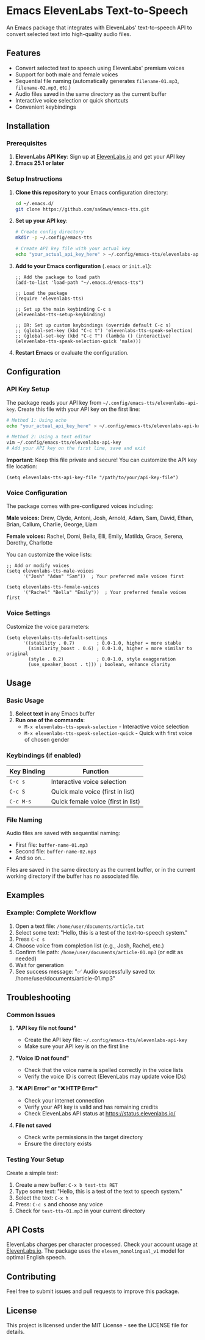 # Emacs ElevenLabs Text-to-Speech

An Emacs package that integrates with ElevenLabs' text-to-speech API to convert selected text into high-quality audio files.

## Features

- Convert selected text to speech using ElevenLabs' premium voices
- Support for both male and female voices
- Sequential file naming (automatically generates `filename-01.mp3`, `filename-02.mp3`, etc.)
- Audio files saved in the same directory as the current buffer
- Interactive voice selection or quick shortcuts
- Convenient keybindings

## Installation

### Prerequisites

1. **ElevenLabs API Key**: Sign up at [ElevenLabs.io](https://elevenlabs.io/) and get your API key
2. **Emacs 25.1 or later**

### Setup Instructions

1. **Clone this repository** to your Emacs configuration directory:
   ```bash
   cd ~/.emacs.d/
   git clone https://github.com/sa6mwa/emacs-tts.git
   ```

2. **Set up your API key**:
   ```bash
   # Create config directory
   mkdir -p ~/.config/emacs-tts
   
   # Create API key file with your actual key
   echo "your_actual_api_key_here" > ~/.config/emacs-tts/elevenlabs-api-key
   ```

3. **Add to your Emacs configuration** (`.emacs` or `init.el`):
   ```elisp
   ;; Add the package to load path
   (add-to-list 'load-path "~/.emacs.d/emacs-tts")
   
   ;; Load the package
   (require 'elevenlabs-tts)
   
   ;; Set up the main keybinding C-c s
   (elevenlabs-tts-setup-keybinding)
   
   ;; OR: Set up custom keybindings (override default C-c s)
   ;; (global-set-key (kbd "C-c t") 'elevenlabs-tts-speak-selection)
   ;; (global-set-key (kbd "C-c T") (lambda () (interactive) (elevenlabs-tts-speak-selection-quick 'male)))
   ```

4. **Restart Emacs** or evaluate the configuration.

## Configuration

### API Key Setup

The package reads your API key from `~/.config/emacs-tts/elevenlabs-api-key`. Create this file with your API key on the first line:

```bash
# Method 1: Using echo
echo "your_actual_api_key_here" > ~/.config/emacs-tts/elevenlabs-api-key

# Method 2: Using a text editor
vim ~/.config/emacs-tts/elevenlabs-api-key
# Add your API key on the first line, save and exit
```

**Important**: Keep this file private and secure! You can customize the API key file location:

```elisp
(setq elevenlabs-tts-api-key-file "/path/to/your/api-key-file")
```

### Voice Configuration

The package comes with pre-configured voices including:

**Male voices:** Drew, Clyde, Antoni, Josh, Arnold, Adam, Sam, David, Ethan, Brian, Callum, Charlie, George, Liam

**Female voices:** Rachel, Domi, Bella, Elli, Emily, Matilda, Grace, Serena, Dorothy, Charlotte

You can customize the voice lists:

```elisp
;; Add or modify voices
(setq elevenlabs-tts-male-voices 
      '("Josh" "Adam" "Sam"))  ; Your preferred male voices first

(setq elevenlabs-tts-female-voices 
      '("Rachel" "Bella" "Emily"))  ; Your preferred female voices first
```

### Voice Settings

Customize the voice parameters:

```elisp
(setq elevenlabs-tts-default-settings
      '((stability . 0.7)        ; 0.0-1.0, higher = more stable
        (similarity_boost . 0.6) ; 0.0-1.0, higher = more similar to original
        (style . 0.2)            ; 0.0-1.0, style exaggeration
        (use_speaker_boost . t))) ; boolean, enhance clarity
```

## Usage

### Basic Usage

1. **Select text** in any Emacs buffer
2. **Run one of the commands**:
   - `M-x elevenlabs-tts-speak-selection` - Interactive voice selection
   - `M-x elevenlabs-tts-speak-selection-quick` - Quick with first voice of chosen gender

### Keybindings (if enabled)

| Key Binding | Function |
|-------------|----------|
| `C-c s` | Interactive voice selection |
| `C-c S` | Quick male voice (first in list) |
| `C-c M-s` | Quick female voice (first in list) |

### File Naming

Audio files are saved with sequential naming:
- First file: `buffer-name-01.mp3`
- Second file: `buffer-name-02.mp3`
- And so on...

Files are saved in the same directory as the current buffer, or in the current working directory if the buffer has no associated file.

## Examples

### Example: Complete Workflow
1. Open a text file: `/home/user/documents/article.txt`
2. Select some text: "Hello, this is a test of the text-to-speech system."
3. Press `C-c s`
4. Choose voice from completion list (e.g., Josh, Rachel, etc.)
5. Confirm file path: `/home/user/documents/article-01.mp3` (or edit as needed)
6. Wait for generation
7. See success message: "✅ Audio successfully saved to: /home/user/documents/article-01.mp3"

## Troubleshooting

### Common Issues

1. **"API key file not found"**
   - Create the API key file: `~/.config/emacs-tts/elevenlabs-api-key`
   - Make sure your API key is on the first line

2. **"Voice ID not found"**
   - Check that the voice name is spelled correctly in the voice lists
   - Verify the voice ID is correct (ElevenLabs may update voice IDs)

3. **"❌ API Error" or "❌ HTTP Error"**
   - Check your internet connection
   - Verify your API key is valid and has remaining credits
   - Check ElevenLabs API status at https://status.elevenlabs.io/

4. **File not saved**
   - Check write permissions in the target directory
   - Ensure the directory exists

### Testing Your Setup

Create a simple test:

1. Create a new buffer: `C-x b test-tts RET`
2. Type some text: "Hello, this is a test of the text to speech system."
3. Select the text: `C-x h`
4. Press: `C-c s` and choose any voice
5. Check for `test-tts-01.mp3` in your current directory

## API Costs

ElevenLabs charges per character processed. Check your account usage at [ElevenLabs.io](https://elevenlabs.io/). The package uses the `eleven_monolingual_v1` model for optimal English speech.

## Contributing

Feel free to submit issues and pull requests to improve this package.

## License

This project is licensed under the MIT License - see the LICENSE file for details.

